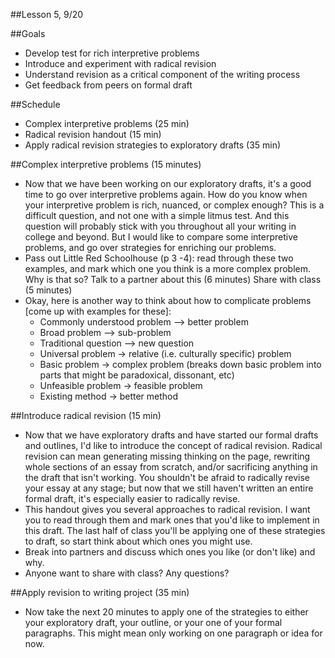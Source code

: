 ##Lesson 5, 9/20

##Goals
- Develop test for rich interpretive problems
- Introduce and experiment with radical revision
- Understand revision as a critical component of the writing process
- Get feedback from peers on formal draft

##Schedule
- Complex interpretive problems (25 min)
- Radical revision handout (15 min)
- Apply radical revision strategies to exploratory drafts (35 min)

##Complex interpretive problems  (15 minutes)
- Now that we have been working on our exploratory drafts, it's a good time to go over interpretive problems again. How do you know when your interpretive problem is rich, nuanced, or complex enough? This is a difficult question, and not one with a simple litmus test. And this question will probably stick with you throughout all your writing in college and beyond. But I would like to compare some interpretive problems, and go over strategies for enriching our problems.
- Pass out Little Red Schoolhouse (p 3 -4): read through these two examples, and mark which one you think is a more complex problem. Why is that so? Talk to a partner about this (6 minutes) Share with class (5 minutes)
- Okay, here is another way to think about how to complicate problems [come up with examples for these]:  
  - Commonly understood problem --> better problem
  - Broad problem --> sub-problem
  - Traditional question --> new question
  - Universal problem -> relative (i.e. culturally specific) problem
  - Basic problem -> complex problem (breaks down basic problem into parts that might be paradoxical, dissonant, etc)
  - Unfeasible problem -> feasible problem
  - Existing method -> better method

##Introduce radical revision (15 min)
- Now that we have exploratory drafts and have started our formal drafts and outlines, I'd like to introduce the concept of radical revision. Radical revision can mean generating missing thinking on the page, rewriting whole sections of an essay from scratch, and/or sacrificing anything in the draft that isn't working. You shouldn't be afraid to radically revise your essay at any stage; but now that we still haven't written an entire formal draft, it's especially easier to radically revise.  
- This handout gives you several approaches to radical revision. I want you to read through them and mark ones that you'd like to implement in this draft. The last half of class you'll be applying one of these strategies to draft, so start think about which ones you might use.
- Break into partners and discuss which ones you like (or don't like) and why.
- Anyone want to share with class? Any questions?

##Apply revision to writing project (35 min)
- Now take the next 20 minutes to apply one of the strategies to either your exploratory draft, your outline, or your one of your formal paragraphs. This might mean only working on one paragraph or idea for now.
